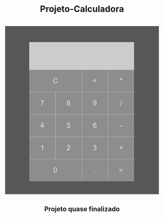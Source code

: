 <h1 align="center"> Projeto-Calculadora </h1>
<h1 align="center"><img src="/img/Calculadora.png"/></h1>
<h2 align="center" >Projeto quase finalizado</h2>

